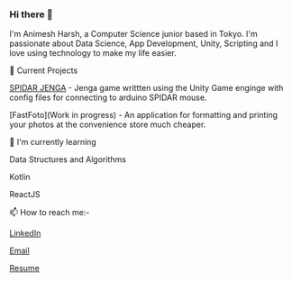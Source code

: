 ### Hi there 👋

<!--
**lostintochigi/lostintochigi** is a ✨ _special_ ✨ repository because its `README.md` (this file) appears on your GitHub profile.

Here are some ideas to get you started:

- 🔭 I’m currently working on ...
- 🌱 I’m currently learning ...
- 👯 I’m looking to collaborate on ...
- 🤔 I’m looking for help with ...
- 💬 Ask me about ...
- 📫 How to reach me: ...
- 😄 Pronouns: ...
- ⚡ Fun fact: ...
-->

I'm Animesh Harsh, a Computer Science junior based in Tokyo. I'm passionate about Data Science, App Development, Unity, Scripting and I love using technology to make my life easier.

🔭 Current Projects

[SPIDAR JENGA](https://github.com/lostintochigi/SPIDAR_Jenga) - Jenga game writtten using the Unity Game enginge with config files for connecting to arduino SPIDAR mouse.

[FastFoto](Work in progress) - An application for formatting and printing your photos at the convenience store much cheaper.

🌱 I'm currently learning

Data Structures and Algorithms

Kotlin

ReactJS

📫 How to reach me:-

[LinkedIn](https://www.linkedin.com/in/animesh-harsh/)

[Email](animes.rishu+github@gmail.com)

[Resume](https://github.com/lostintochigi/resume/blob/main/AnimeshHarsh_CV.pdf)


